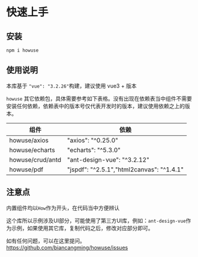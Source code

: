 # 快速上手

## 安装

`npm i howuse`

## 使用说明

本库基于 `"vue": "3.2.26"`构建，建议使用 vue3 + 版本

`howuse` 其它依赖包，具体需要参考如下表格。没有出现在依赖表当中组件不需要安装任何依赖，依赖表中的版本号仅代表开发时的版本，建议使用依赖之上的版本。

|  组件   |  依赖 |
|  ----  |  ----  |
| howuse/axios  | "axios": "^0.25.0" |
| howuse/echarts  | "echarts": "^5.3.0" |
| howuse/crud/antd  | "ant-design-vue": "^3.2.12" |
| howuse/pdf  | "jspdf": "^2.5.1","html2canvas": "^1.4.1" |

## 注意点

内置组件均以`How`作为开头，在代码当中方便辨认

这个库所以示例涉及UI部分，可能使用了第三方UI库，例如：`ant-design-vue`作为示例，如果使用其它库，复制代码之后，修改对应部分即可。

如有任何问题，可以在这里提问。https://github.com/biancangming/howuse/issues

